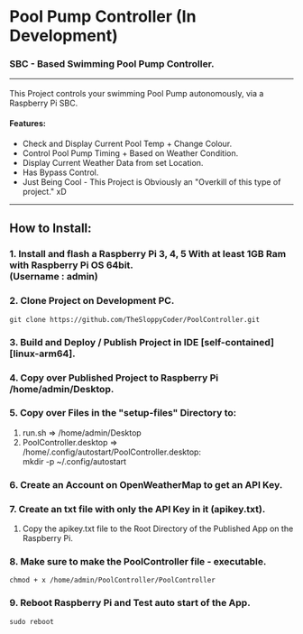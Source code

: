 ﻿
# Pool Pump Controller (In Development)
### SBC - Based Swimming Pool Pump Controller. <hr/>

This Project controls your swimming Pool Pump autonomously, via a Raspberry Pi SBC.

#### Features: <br/>
+ Check and Display Current Pool Temp + Change Colour.
+ Control Pool Pump Timing + Based on Weather Condition.
+ Display Current Weather Data from set Location.
+ Has Bypass Control.
+ Just Being Cool - This Project is Obviously an "Overkill of this type of project." xD
<hr/>

## How to Install: <br/>
### 1. Install and flash a Raspberry Pi 3, 4, 5 With at least 1GB Ram with Raspberry Pi OS 64bit. <br/> (Username : admin)

### 2. Clone Project on Development PC.
```
git clone https://github.com/TheSloppyCoder/PoolController.git
```

### 3. Build and Deploy / Publish Project in IDE [self-contained] [linux-arm64].

### 4. Copy over Published Project to Raspberry Pi /home/admin/Desktop.

### 5. Copy over Files in the "setup-files" Directory to:
1. run.sh => /home/admin/Desktop
2. PoolController.desktop => /home/.config/autostart/PoolController.desktop: <br/>
   mkdir -p ~/.config/autostart

### 6. Create an Account on OpenWeatherMap to get an API Key.

### 7. Create an txt file with only the API Key in it (apikey.txt). <br/>
1. Copy the apikey.txt file to the Root Directory of the Published App on the Raspberry Pi.

### 8. Make sure to make the PoolController file - executable.
```
chmod + x /home/admin/PoolController/PoolController
```
### 9. Reboot Raspberry Pi and Test auto start of the App.
```
sudo reboot
```


